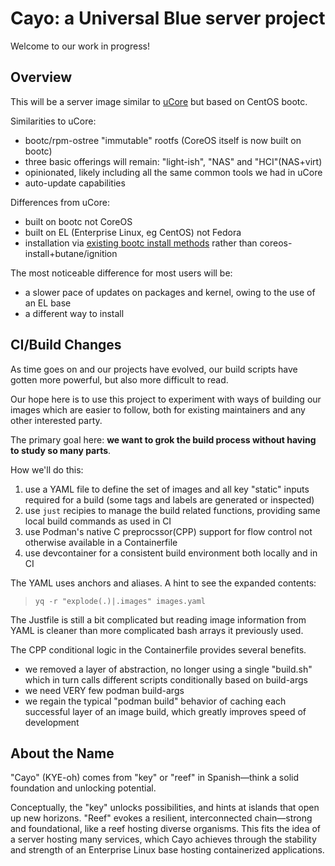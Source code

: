 # Cayo: a Universal Blue server project

Welcome to our work in progress!

## Overview

This will be a server image similar to [uCore](https://github.com/ublue-os/ucore) but based on CentOS bootc.

Similarities to uCore:

- bootc/rpm-ostree "immutable" rootfs (CoreOS itself is now built on bootc)
- three basic offerings will remain: "light-ish", "NAS" and "HCI"(NAS+virt)
- opinionated, likely including all the same common tools we had in uCore
- auto-update capabilities

Differences from uCore:

- built on bootc not CoreOS
- built on EL (Enterprise Linux, eg CentOS) not Fedora
- installation via [existing bootc install methods](https://docs.fedoraproject.org/en-US/bootc/bare-metal/) rather than coreos-install+butane/ignition

The most noticeable difference for most users will be:

- a slower pace of updates on packages and kernel, owing to the use of an EL base
- a different way to install

## CI/Build Changes

As time goes on and our projects have evolved, our build scripts have gotten more powerful, but also more difficult to read.

Our hope here is to use this project to experiment with ways of building our images which are easier to follow, both for existing maintainers and any other interested party.

The primary goal here: **we want to grok the build process without having to study so many parts**.

How we'll do this:

1. use a YAML file to define the set of images and all key "static" inputs required for a build (some tags and labels are generated or inspected)
2. use `just` recipies to manage the build related functions, providing same local build commands as used in CI
3. use Podman's native C preprocssor(CPP) support for flow control not otherwise available in a Containerfile
4. use devcontainer for a consistent build environment both locally and in CI


The YAML uses anchors and aliases. A hint to see the expanded contents:

> `yq -r "explode(.)|.images" images.yaml`


The Justfile is still a bit complicated but reading image information from YAML is cleaner than more complicated bash arrays it previously used.

The CPP conditional logic in the Containerfile provides several benefits.
- we removed a layer of abstraction, no longer using a single "build.sh" which in turn calls different scripts conditionally based on build-args
- we need VERY few podman build-args
- we regain the typical "podman build" behavior of caching each successful layer of an image build, which greatly improves speed of development


## About the Name

"Cayo" (KYE-oh) comes from "key" or "reef" in Spanish—think a solid foundation and unlocking potential.

Conceptually, the "key" unlocks possibilities, and hints at islands that open up new horizons. "Reef" evokes a resilient, interconnected chain—strong and foundational, like a reef hosting diverse organisms. This fits the idea of a server hosting many services, which Cayo achieves through the stability and strength of an Enterprise Linux base hosting containerized applications.
